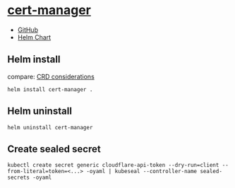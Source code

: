 # [cert-manager](https://cert-manager.io)
- [GitHub](https://github.com/cert-manager/cert-manager)
- [Helm Chart](https://cert-manager.io/docs/installation/helm/)

## Helm install 
compare: [CRD considerations](https://cert-manager.io/docs/installation/helm/#crd-considerations)
```
helm install cert-manager .
```

## Helm uninstall
```
helm uninstall cert-manager
``` 

## Create sealed secret
`kubectl create secret generic cloudflare-api-token --dry-run=client --from-literal=token=<...> -oyaml | kubeseal --controller-name sealed-secrets -oyaml`
